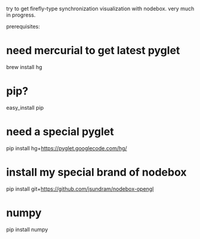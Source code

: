 try to get firefly-type synchronization visualization with nodebox.
very much in progress.

prerequisites:
# need mercurial to get latest pyglet
brew install hg
 
# pip?
easy_install pip
 
# need a special pyglet
pip install hg+https://pyglet.googlecode.com/hg/ 
 
# install my special brand of nodebox
pip install git+https://github.com/jsundram/nodebox-opengl
 
# numpy
pip install numpy

